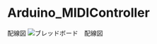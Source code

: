 # Arduino_MIDIController
配線図
![ブレッドボード　配線図](https://user-images.githubusercontent.com/54021058/175782780-ad498422-d053-44fe-89ec-7eb1a6b33d03.png)
